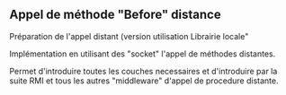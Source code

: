 ## Appel de méthode "Before"  distance

Préparation de l'appel distant (version utilisation Librairie locale"


Implémentation en utilisant des "socket" l'appel de méthodes distantes.

Permet d'introduire toutes les couches necessaires et d'introduire par la suite RMI et tous les autres "middleware" d'appel de procedure distante.
